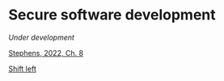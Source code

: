 # Secure software development

*Under development*

[Stephens, 2022, Ch. 8](https://learning.oreilly.com/library/view/beginning-software-engineering/9781119901709/c08.xhtml)

[Shift left](https://devopedia.org/shift-left)

